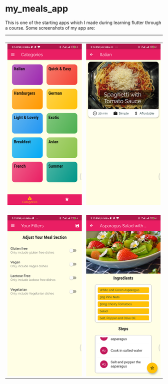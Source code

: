 # my_meals_app
This is one of the starting apps which I made during learning flutter through a course. Some screenshots of my app are: 



<br> | <br>
----------------------------|----------------------------
<img src="/screenshots/flutter_02.png" alt="drawing" width="300"/> |<img src="/screenshots/flutter_01.png" alt="drawing" width="300"/>
<br> |<br>
<img src="/screenshots/flutter_03.png" alt="drawing" width="300"/> |<img src="/screenshots/flutter_04.png" alt="drawing" width="300"/>
